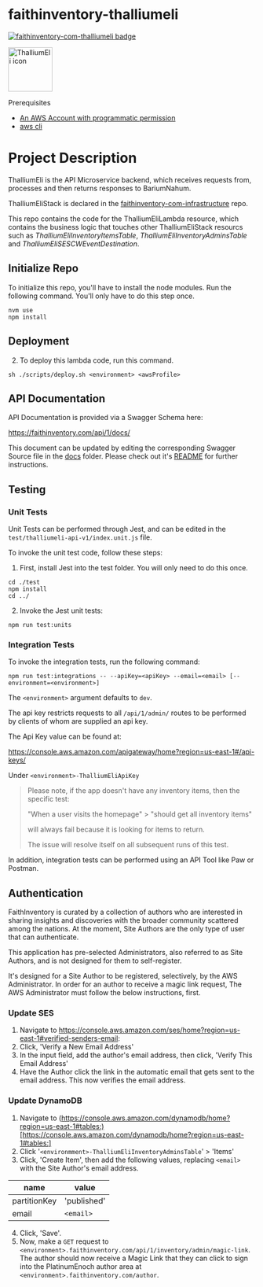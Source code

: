 # faithinventory-thalliumeli

[![faithinventory-com-thalliumeli badge](https://img.shields.io/badge/faithinventory.com-thalliumeli-%23b88e83?style=for-the-badge&logo=javascript)](https://faithinventory.com/)

[<img title="ThalliumEli icon" src="https://user-images.githubusercontent.com/261457/85421172-1dc2dc00-b542-11ea-8c9e-277d92efa9f7.png" width="90" />](https://github.com/averysmithproductions/faithinventory-com-infrastructure#diagram)

Prerequisites
- [An AWS Account with programmatic permission](https://aws.amazon.com/)
- [aws cli](https://docs.aws.amazon.com/cli/latest/userguide/cli-chap-welcome.html)

# Project Description

ThalliumEli is the API Microservice backend, which receives requests from, processes and then returns responses to BariumNahum.

ThalliumEliStack is declared in the [faithinventory-com-infrastructure](https://github.com/averysmithproductions/faithinventory-com-infrastructure) repo.

This repo contains the code for the ThalliumEliLambda resource, which contains the business logic that touches other ThalliumEliStack resourcs such as *ThalliumEliInventoryItemsTable*, *ThalliumEliInventoryAdminsTable* and *ThalliumEliSESCWEventDestination*.

## Initialize Repo

To initialize this repo, you'll have to install the node modules. Run the following command. You'll only have to do this step once.

```
nvm use
npm install
```

## Deployment

2. To deploy this lambda code, run this command.

`sh ./scripts/deploy.sh <environment> <awsProfile>`

## API Documentation

API Documentation is provided via a Swagger Schema here:

https://faithinventory.com/api/1/docs/

This document can be updated by editing the corresponding Swagger Source file in the [docs](api-docs/) folder. Please check out it's [README](api-docs/README.md) for further instructions.

## Testing

### Unit Tests

Unit Tests can be performed through Jest, and can be edited in the `test/thalliumeli-api-v1/index.unit.js` file.

To invoke the unit test code, follow these steps:

1. First, install Jest into the test folder. You will only need to do this once.

```
cd ./test
npm install
cd ../
```

2. Invoke the Jest unit tests:

`npm run test:units`

### Integration Tests

To invoke the integration tests, run the following command:

`npm run test:integrations -- --apiKey=<apiKey> --email=<email> [--environment=<environment>]`

The `<environment>` argument defaults to `dev`.

The api key restricts requests to all `/api/1/admin/` routes to be performed by clients of whom are supplied an api key.

The Api Key value can be found at:

https://console.aws.amazon.com/apigateway/home?region=us-east-1#/api-keys/

Under `<environment>-ThalliumEliApiKey`

> Please note, if the app doesn't have any inventory items, then the specific test:
>
> "When a user visits the homepage" > "should get all inventory items"
>
> will always fail because it is looking for items to return.
>
> The issue will resolve itself on all subsequent runs of this test.

In addition, integration tests can be performed using an API Tool like Paw or Postman.

## Authentication

FaithInventory is curated by a collection of authors who are interested in sharing insights and discoveries with the broader community scattered among the nations. At the moment, Site Authors are the only type of user that can authenticate.

This application has pre-selected Administrators, also referred to as Site Authors, and is not designed for them to self-register.

It's designed for a Site Author to be registered, selectively, by the AWS Administrator. In order for an author to receive a magic link request, The AWS Administrator must follow the below instructions, first.

### Update SES

1. Navigate to https://console.aws.amazon.com/ses/home?region=us-east-1#verified-senders-email:
2. Click, 'Verify a New Email Address'
3. In the input field, add the author's email address, then click, 'Verify This Email Address'
4. Have the Author click the link in the automatic email that gets sent to the email address. This now verifies the email address.

### Update DynamoDB

1. Navigate to (https://console.aws.amazon.com/dynamodb/home?region=us-east-1#tables:)[https://console.aws.amazon.com/dynamodb/home?region=us-east-1#tables:]
2. Click '`<environmment>-ThalliumEliInventoryAdminsTable`' > 'Items'
3. Click, 'Create Item', then add the following values, replacing `<email>` with the Site Author's email address.

| name | value |
|-|-|
| partitionKey | 'published' |
| email | `<email>` |

4. Click, 'Save'.
5. Now, make a `GET` request to `<environment>.faithinventory.com/api/1/inventory/admin/magic-link`. The author should now receive a Magic Link that they can click to sign into the PlatinumEnoch author area at `<environment>.faithinventory.com/author`.